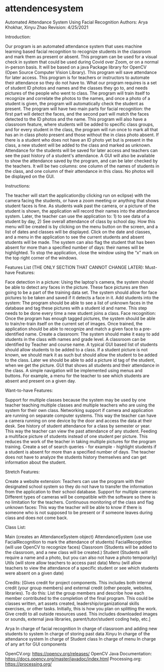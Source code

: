 # attendencesystem

Automated Attendance System Using Facial Recognition
Authors: Arya Khokhar, Xinyu Zhao
Revision: 4/25/2021

Introduction: 

Our program is an automated attendance system that uses machine learning based facial recognition to recognize students in the classroom and mark them as present or absent. This program can be used for a visual check in system that could be used during Covid over Zoom, or on a normal in-person basis. It will be based on a java Package library for OpenCV (Open Source Computer Vision Library). This program will save attendance for later access. This program is for teachers or instructors to automate their attendance so they do not have to.
 What our program requires is a set of student ID photos and names and the classes they go to, and needs pictures of the people who went to class. 
The program will train itself to recognize and correlate the photos to the names, and once a photo of a student is given, the program will automatically check the student as present. The program will have two main parts for facial recognition: the first part will detect the faces, and the second part will match the faces detected to the ID photos and the name. 
This program will also have a classroom feature, where students will be added to specific class groups, and for every student in the class, the program will run once to mark all that has an in class photo present and those without the in class photo absent. If there is a student who does not have an ID photo yet but is present in the class, a new student will be added to the class and marked as unknown. Attendance for the students will be saved for later access and teachers can see the past history of a student's attendance.
A GUI will also be available to show the attendance saved by the program, and can be later checked by the teachers. It will be two columns: one column of the names of students in the class, and one column of their attendance in this class. No photos will be displayed on the GUI. 

Instructions:

The teacher will start the application(by clicking run on eclipse) with the camera facing the students, or have a zoom meeting or anything that shows student faces is fine. As students walk past the camera, or a picture of the student is shown, the application will record their names into the attendance system. Later, the teacher can use the application to: 1) to see data of a student by day, 2) See overall attendance of class by school day. How this menu will be created is by clicking on the menu button on the screen, and a list of dates and classes will be displayed. Click on the date and classes, and a menu in the application to see the current students and absent students will be made. The system can also flag the student that has been absent for more than a specified number of days: their names will be highlighted. To stop the application, close the window using the “x” mark on the top right corner of the windows. 

Features List (THE ONLY SECTION THAT CANNOT CHANGE LATER):
Must-have Features:

Face detection in a picture: Using the laptop's camera, the system should be able to detect any faces in the picture. These face pictures are then going to be a part of the training data set. The system should allow for face pictures to be taken and saved if it detects a face in it.
Add students into the system: The program should be able to see a list of unknown faces in the database and tag these pictures with a student id and name. This step needs to be done every time a new student joins a class.
Face recognition: Once the program has enough tagged pictures, the system should be able to train/re-train itself on the current set of images. Once trained, the application should be able to recognize and match a given face to a pre-identified name. 
Create a classroom: The system should make it easy to add students in the class with names and grade level. A classroom can be identified by Teacher and course name. A typical GUI based list of students should allow students to be added to a class. If a student picture is not known, we should mark it as such but should allow the student to be added to the class. Later we should be able to add a picture id tag of the student, when we get the picture. 
 GUI that shows all students and their attendance in the class. A simple navigation will be implemented using menus and buttons. For example, a menu for the teacher to see which students are absent and present on a given day.

Want-to-have Features:

Support for multiple classes because the system may be used by one teacher teaching multiple classes and multiple teachers who are using the system for their own class.
Networking support if camera and application are running on separate computer systems. This way the teacher can have a camera running on one device by the door and access the data at their desk.
See history of student attendance for a class by semester or year. This way the teacher can view the past attendance of any student.
Feeding a multiface picture of students instead of one student per picture. This reduces the work of the teacher in taking multiple pictures for the program training. 
Create a set of search queries - for example - highlight students if a student is absent for more than a specified number of days. The teacher does not have to analyze the students history themselves and can get information about the student.

Stretch Features:

Create a website extension: Teachers can use the program with their designated school system so they do not have to transfer the information from the application to their school database.
Support for multiple cameras: Different types of cameras will be compatible with the software so there is no limitation for the teachers.
Continuous monitoring of the class and flag unknown faces: This way the teacher will be able to know if there is someone who is not supposed to be present or if someone leaves during class and does not come back. 

Class List:

Main (creates an AttendanceSystem object)
AttendanceSystem (use use FacialRecognition to mark the attendance of students)
FacialRecognition (will use OpenCV to recognize faces)
Classroom (Students will be added to the classroom, and a new class will be created.)
Student (Students will require a name and a photo, but you can also not have a photo temporarily)
Utils (will store allow teachers to access past data)
Menu (will allow teachers to view the attendance of a specific student or see which students were absent on a given date)

Credits:
[Gives credit for project components. This includes both internal credit (your group members) and external credit (other people, websites, libraries). To do this:
List the group members and describe how each member contributed to the completion of the final program. This could be classes written, art assets created, leadership/organizational skills exercises, or other tasks. Initially, this is how you plan on splitting the work.
Give credit to all outside resources used. This includes downloaded images or sounds, external java libraries, parent/tutor/student coding help, etc.]

Arya
In charge of facial recognition
In charge of classroom and adding new students to system
In charge of storing past data
Xinyu
In charge of the attendance system
In charge of Student class
In charge of menu 
In charge of any art for GUI components

OpenCV.org: https://opencv.org/releases/
OpenCV Java Documentation:  https://docs.opencv.org/master/javadoc/index.html
Processing.org: https://processing.org/ 


